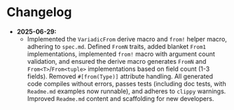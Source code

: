 # Changelog

*   **2025-06-29:**
    *   Implemented the `VariadicFrom` derive macro and `from!` helper macro, adhering to `spec.md`. Defined `FromN` traits, added blanket `From1` implementations, implemented `from!` macro with argument count validation, and ensured the derive macro generates `FromN` and `From<T>`/`From<tuple>` implementations based on field count (1-3 fields). Removed `#[from(Type)]` attribute handling. All generated code compiles without errors, passes tests (including doc tests, with `Readme.md` examples now runnable), and adheres to `clippy` warnings. Improved `Readme.md` content and scaffolding for new developers.
